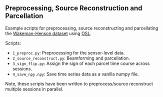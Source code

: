Preprocessing, Source Reconstruction and Parcellation
-----------------------------------------------------

Example scripts for preprocessing, source reconstructing and parcellating the [Wakeman-Henson dataset](https://openneuro.org/datasets/ds000117/versions/1.0.5) using [OSL](https://github.com/OHBA-analysis/osl).

Scripts:

- `1_preproc.py`: Preprocessing for the sensor-level data.
- `2_source_reconstruct.py`: Beamforming and parcellation.
- `3_sign_flip.py`: Assign the sign of each parcel time course across sessions.
- `4_save_npy.npy`: Save time series data as a vanilla numpy file.

Note, these scripts have been written to preprocess/source reconstruct multiple sessions in parallel.
